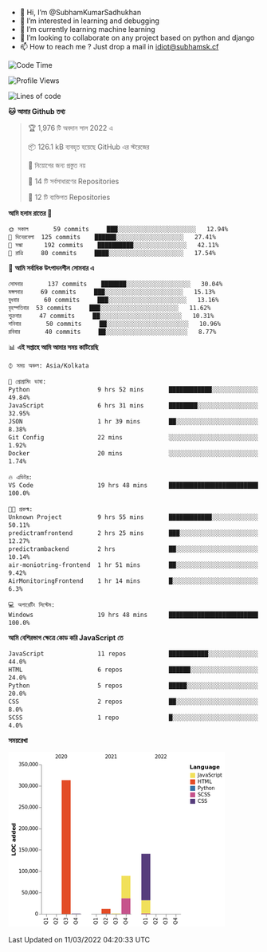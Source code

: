 - 👋 Hi, I’m @SubhamKumarSadhukhan
- 👀 I’m interested in learning and debugging
- 🌱 I’m currently learning machine learning
- 💞️ I’m looking to collaborate on any project based on python and django
- 📫 How to reach me ?
      Just drop a mail in idiot@subhamsk.cf

<!---
SubhamKumarSadhukhan/SubhamKumarSadhukhan is a ✨ special ✨ repository because its `README.md` (this file) appears on your GitHub profile.
You can click the Preview link to take a look at your changes.
--->


<!--START_SECTION:waka-->
![Code Time](http://img.shields.io/badge/Code%20Time-243%20hrs%2057%20mins-blue)

![Profile Views](http://img.shields.io/badge/%E0%A6%AA%E0%A7%8D%E0%A6%B0%E0%A7%8B%E0%A6%AB%E0%A6%BE%E0%A6%87%E0%A6%B2%20%E0%A6%A6%E0%A6%B0%E0%A7%8D%E0%A6%B6%E0%A6%A8-0-blue)

![Lines of code](https://img.shields.io/badge/%E0%A6%B9%E0%A7%8D%E0%A6%AF%E0%A6%BE%E0%A6%B2%E0%A7%8B%20%E0%A6%93%E0%A6%AF%E0%A6%BC%E0%A6%BE%E0%A6%B0%E0%A7%8D%E0%A6%B2%E0%A7%8D%E0%A6%A1%20%E0%A6%A5%E0%A7%87%E0%A6%95%E0%A7%87%20%E0%A6%86%E0%A6%AE%E0%A6%BF%20%E0%A6%B2%E0%A6%BF%E0%A6%96%E0%A7%87%E0%A6%9B%E0%A6%BF-557%20Thousand%20%E0%A6%95%E0%A7%8B%E0%A6%A1%E0%A7%87%E0%A6%B0%20%E0%A6%B2%E0%A6%BE%E0%A6%87%E0%A6%A8-blue)

**🐱 আমার Github তথ্য** 

> 🏆 1,976 টি অবদান সাল 2022 এ
 > 
> 📦 126.1 kB ব্যবহৃত হয়েছে GitHub এর স্টরেজের 
 > 
> 🚫 নিয়োগের জন্য প্রস্তুত নয়
 > 
> 📜 14 টি সর্বসাধারণের Repositories 
 > 
> 🔑 12 টি ব্যক্তিগত Repositories  
 > 
**আমি হলাম রাতের 🦉** 

```text
🌞 সকাল       59 commits     ███░░░░░░░░░░░░░░░░░░░░░░   12.94% 
🌆 দিনেরবেলা  125 commits    ██████░░░░░░░░░░░░░░░░░░░   27.41% 
🌃 সন্ধা      192 commits    ██████████░░░░░░░░░░░░░░░   42.11% 
🌙 রাত্রি     80 commits     ████░░░░░░░░░░░░░░░░░░░░░   17.54%

```
📅 **আমি সর্বাধিক উৎপাদনশীল সোমবার এ** 

```text
সোমবার       137 commits    ███████░░░░░░░░░░░░░░░░░░   30.04% 
মঙ্গলবার     69 commits     ███░░░░░░░░░░░░░░░░░░░░░░   15.13% 
বুধবার       60 commits     ███░░░░░░░░░░░░░░░░░░░░░░   13.16% 
বৃহস্পতিবার  53 commits     ███░░░░░░░░░░░░░░░░░░░░░░   11.62% 
শুক্রবার     47 commits     ██░░░░░░░░░░░░░░░░░░░░░░░   10.31% 
শনিবার       50 commits     ██░░░░░░░░░░░░░░░░░░░░░░░   10.96% 
রবিবার       40 commits     ██░░░░░░░░░░░░░░░░░░░░░░░   8.77%

```


📊 **এই সপ্তাহে আমি আমার সময় কাটিয়েছি** 

```text
⌚︎ সময় অঞ্চল: Asia/Kolkata

💬 প্রোগ্রামিং ভাষা: 
Python                   9 hrs 52 mins       ████████████░░░░░░░░░░░░░   49.84% 
JavaScript               6 hrs 31 mins       ████████░░░░░░░░░░░░░░░░░   32.95% 
JSON                     1 hr 39 mins        ██░░░░░░░░░░░░░░░░░░░░░░░   8.38% 
Git Config               22 mins             ░░░░░░░░░░░░░░░░░░░░░░░░░   1.92% 
Docker                   20 mins             ░░░░░░░░░░░░░░░░░░░░░░░░░   1.74%

🔥 এডিটর: 
VS Code                  19 hrs 48 mins      █████████████████████████   100.0%

🐱‍💻 প্রকল্ম: 
Unknown Project          9 hrs 55 mins       ████████████░░░░░░░░░░░░░   50.11% 
predictramfrontend       2 hrs 25 mins       ███░░░░░░░░░░░░░░░░░░░░░░   12.27% 
predictrambackend        2 hrs               ██░░░░░░░░░░░░░░░░░░░░░░░   10.14% 
air-moniotring-frontend  1 hr 51 mins        ██░░░░░░░░░░░░░░░░░░░░░░░   9.42% 
AirMonitoringFrontend    1 hr 14 mins        █░░░░░░░░░░░░░░░░░░░░░░░░   6.3%

💻 অপারেটিং সিস্টেম: 
Windows                  19 hrs 48 mins      █████████████████████████   100.0%

```

**আমি বেশিরভাগ ক্ষেত্রে কোড করি JavaScript তে** 

```text
JavaScript               11 repos            ███████████░░░░░░░░░░░░░░   44.0% 
HTML                     6 repos             ██████░░░░░░░░░░░░░░░░░░░   24.0% 
Python                   5 repos             █████░░░░░░░░░░░░░░░░░░░░   20.0% 
CSS                      2 repos             ██░░░░░░░░░░░░░░░░░░░░░░░   8.0% 
SCSS                     1 repo              █░░░░░░░░░░░░░░░░░░░░░░░░   4.0%

```


**সময়রেখা**

![Chart not found](https://raw.githubusercontent.com/SubhamKumarSadhukhan/SubhamKumarSadhukhan/main/charts/bar_graph.png) 


 Last Updated on 11/03/2022 04:20:33 UTC
<!--END_SECTION:waka-->
